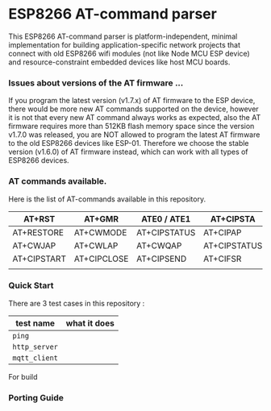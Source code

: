 # ESP8266 AT-command parser

This ESP8266 AT-command parser is platform-independent, minimal implementation for building application-specific network projects that connect with old ESP8266 wifi modules (not like Node MCU ESP device) and resource-constraint embedded devices like host MCU boards. 


### Issues about versions of the AT firmware ...
If you program the latest version (v1.7.x) of AT firmware to the ESP device, there would be more new AT commands supported on the device, however it is not that every new AT command always works as expected, also the AT firmware requires more than 512KB flash memory space since the version v1.7.0 was released, you are NOT allowed to program the latest AT firmware to the old ESP8266 devices like ESP-01. Therefore we choose the stable version (v1.6.0) of AT firmware instead, which can work with all types of ESP8266 devices. 


### AT commands available. 
Here is the list of AT-commands available in this repository.

| AT+RST      | AT+GMR       | ATE0 / ATE1  | AT+CIPSTA    |
|-------------|--------------|--------------|--------------|
| AT+RESTORE  | AT+CWMODE    | AT+CIPSTATUS | AT+CIPAP     |
| AT+CWJAP    | AT+CWLAP     | AT+CWQAP     | AT+CIPSTATUS | 
| AT+CIPSTART | AT+CIPCLOSE  | AT+CIPSEND   | AT+CIFSR     |
|  | | | 

### Quick Start
There are 3 test cases in this repository : 

| test name      | what it does                   |
|----------------|--------------------------------|
|`ping`          |  |
|`http_server`   | | 
|`mqtt_client`   | |


For build


### Porting Guide


